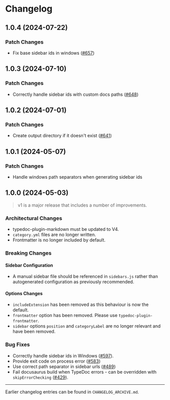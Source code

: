 # Changelog

## 1.0.4 (2024-07-22)

### Patch Changes

- Fix base sidebar ids in windows ([#657](https://github.com/typedoc2md/typedoc-plugin-markdown/issues/657))

## 1.0.3 (2024-07-10)

### Patch Changes

- Correctly handle sidebar ids with custom docs paths ([#648](https://github.com/typedoc2md/typedoc-plugin-markdown/issues/648))

## 1.0.2 (2024-07-01)

### Patch Changes

- Create output directory if it doesn't exist ([#641](https://github.com/typedoc2md/typedoc-plugin-markdown/issues/641))

## 1.0.1 (2024-05-07)

### Patch Changes

- Handle windows path separators when generating sidebar ids

## 1.0.0 (2024-05-03)

> v1 is a major release that includes a number of improvements.

### Architectural Changes

- typedoc-plugin-markdown must be updated to V4.
- `category.yml` files are no longer written.
- Frontmatter is no longer included by default.

### Breaking Changes

#### Sidebar Configuration

- A manual sidebar file should be referenced in `sidebars.js` rather than autogenerated configuration as previously recommended.

#### Options Changes

- `includeExtension` has been removed as this behaviour is now the default.
- `frontmatter` option has been removed. Please use `typedoc-plugin-frontmatter`.
- `sidebar` options `position` and `categoryLabel` are no longer relevant and have been removed.

### Bug Fixes

- Correctly handle sidebar ids in Windows ([#597](https://github.com/typedoc2md/typedoc-plugin-markdown/issues/597)).
- Provide exit code on process error ([#583](https://github.com/typedoc2md/typedoc-plugin-markdown/issues/583))
- Use correct path separator in sidebar urls ([#489](https://github.com/typedoc2md/typedoc-plugin-markdown/issues/489))
- Fail docusaurus build when TypeDoc errors - can be overridden with `skipErrorChecking` ([#429](https://github.com/typedoc2md/typedoc-plugin-markdown/issues/429)).

---

Earlier changelog entries can be found in `CHANGELOG_ARCHIVE.md`.
